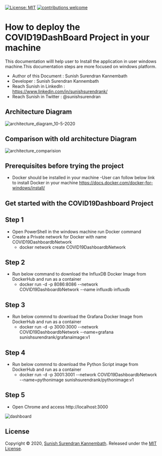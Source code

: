 [![License: MIT](https://img.shields.io/badge/License-MIT-yellow.svg)](https://opensource.org/licenses/MIT) [![contributions welcome](https://img.shields.io/static/v1.svg?label=Contributions&message=Welcome&color=0059b3&style=flat-square)](https://github.com/TheAlgorithms/Python/blob/master/CONTRIBUTING.md)&nbsp;

# How to deploy the COVID19DashBoard Project in your machine

This documentation willl help user to Install the application in user windows machine.This documentation steps are more focused on windows platform.

- Author of this Document : Sunish Surendran Kannembath
- Developer : Sunish Surendran Kannembath
- Reach Sunish in LinkedIn : https://www.linkedin.com/in/sunishsurendrank/
- Reach Sunish in Twitter : @sunishsurendran

## Architecture Diagram
![architecture_diagram_10-5-2020](https://user-images.githubusercontent.com/12937248/81503251-3499d000-9300-11ea-9f87-e46db5e74358.png)

## Comparison with old architecture Diagram
![architecture_comparision](https://user-images.githubusercontent.com/12937248/81503256-382d5700-9300-11ea-84dc-53fced953e27.PNG)

## Prerequisites before trying the project

- Docker should be installed in your machine 
   -User can follow below link to install Docker in your machine
   https://docs.docker.com/docker-for-windows/install/

## Get started with the COVID19Dashboard Project
   
  ## Step 1
   - Open PowerShell in the windows machine run Docker command
   - Create a Private network for Docker with name COVID19DashboardbNetwork
        - docker network create COVID19DashboardbNetwork
   
  ## Step 2
  - Run below command to download the InfluxDB Docker Image from DockerHub and run as a container
    - docker run -d -p 8086:8086 --network COVID19DashboardbNetwork --name influxdb influxdb

  ## Step 3
  - Run below commnd to download the Grafana Docker Image from DockerHub and run as a container
    - docker run -d -p 3000:3000 --network COVID19DashboardbNetwork --name=grafana sunishsurendrank/grafanaimage:v1

  ## Step 4

  - Run below commnd to download the Python Script image from DockerHub and run as a container
    - docker run -d -p 3001:3001 --network COVID19DashboardbNetwork --name=pythonimage sunishsurendrank/pythonimage:v1

  ## Step 5

  - Open Chrome and access http://localhost:3000

![dashboard](https://user-images.githubusercontent.com/12937248/80937013-fa589c00-8df0-11ea-8367-b98cc3d9d289.PNG)

 ## License
 Copyright © 2020, [Sunish Surendran Kannembath](https://github.com/sunishsurendrank). 
 Released under the [MIT License](LICENSE).
 





